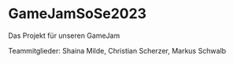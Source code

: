 # GameJamSoSe2023
Das Projekt für unseren GameJam

Teammitglieder:
Shaina Milde, Christian Scherzer, Markus Schwalb
